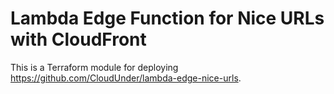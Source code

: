 # Lambda Edge Function for Nice URLs with CloudFront

This is a Terraform module for deploying <https://github.com/CloudUnder/lambda-edge-nice-urls>.
